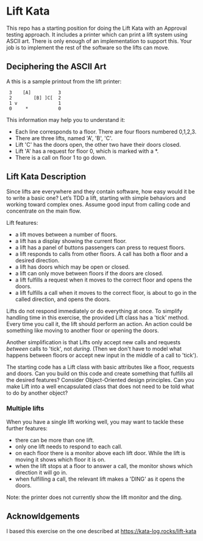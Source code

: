 Lift Kata
==========

This repo has a starting position for doing the Lift Kata with an Approval testing approach. It includes a printer which can print a lift system using ASCII art. There is only enough of an implementation to support this. Your job is to implement the rest of the software so the lifts can move.

Deciphering the ASCII Art
-------------------------

A this is a sample printout from the lift printer:

	 3    [A]          3
	 2        [B] ]C[  2
	 1 v               1
	 0     *           0

This information may help you to understand it:

- Each line corresponds to a floor. There are four floors numbered 0,1,2,3.
- There are three lifts, named 'A', 'B', 'C'.
- Lift 'C' has the doors open, the other two have their doors closed.
- Lift 'A' has a request for floor 0, which is marked with a *.
- There is a call on floor 1 to go down.


Lift Kata Description
---------------------

Since lifts are everywhere and they contain software, how easy would it be to write a basic one? Let’s TDD a lift, starting with simple behaviors and working toward complex ones. Assume good input from calling code and concentrate on the main flow.

Lift features:

- a lift moves between a number of floors.
- a lift has a display showing the current floor.
- a lift has a panel of buttons passengers can press to request floors.
- a lift responds to calls from other floors. A call has both a floor and a desired direction.
- a lift has doors which may be open or closed.
- a lift can only move between floors if the doors are closed.
- a lift fulfills a request when it moves to the correct floor and opens the doors.
- a lift fulfills a call when it moves to the correct floor, is about to go in the called direction, and opens the doors.

Lifts do not respond immediately or do everything at once. To simplify handling time in this exercise, the provided Lift class has a 'tick' method. Every time you call it, the lift should perform an action. An action could be something like moving to another floor or opening the doors.

Another simplification is that Lifts only accept new calls and requests _between_ calls to 'tick', not _during_. (Then we don't have to model what happens between floors or accept new input in the middle of a call to 'tick').

The starting code has a Lift class with basic attributes like a floor, requests and doors. Can you build on this code and create something that fulfills all the desired features? Consider Object-Oriented design principles. Can you make Lift into a well encapsulated class that does not need to be told what to do by another object? 

### Multiple lifts
When you have a single lift working well, you may want to tackle these further features: 

- there can be more than one lift.
- only one lift needs to respond to each call.
- on each floor there is a monitor above each lift door. While the lift is moving it shows which floor it is on.
- when the lift stops at a floor to answer a call, the monitor shows which direction it will go in.
- when fulfilling a call, the relevant lift makes a 'DING' as it opens the doors.

Note: the printer does not currently show the lift monitor and the ding.


Acknowldgements
---------------

I based this exercise on the one described at https://kata-log.rocks/lift-kata


